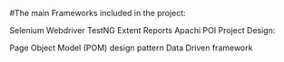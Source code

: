 #The main Frameworks included in the project:

Selenium Webdriver
TestNG
Extent Reports
Apachi POI
Project Design:

Page Object Model (POM) design pattern
Data Driven framework
